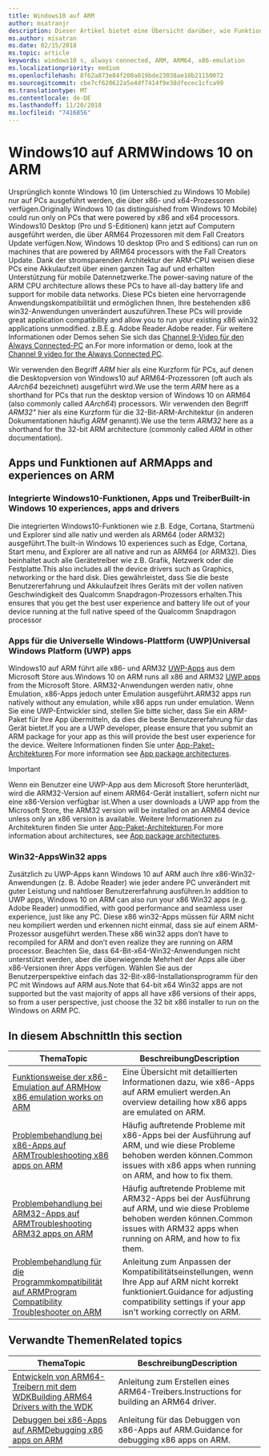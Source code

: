 ```yaml
---
title: Windows10 auf ARM
author: msatranjr
description: Dieser Artikel bietet eine Übersicht darüber, wie Funktionen und Apps auf ARM ausgeführt werden, welche Einschränkungen bestehen und wo Sie weitere Informationen erhalten können.
ms.author: misatran
ms.date: 02/15/2018
ms.topic: article
keywords: windows10 s, always connected, ARM, ARM64, x86-emulation
ms.localizationpriority: medium
ms.openlocfilehash: 8f62a873e84f200a019bde23038ae10b21150072
ms.sourcegitcommit: cbe7cf620622a5e4df7414f9e38dfecec1cfca99
ms.translationtype: MT
ms.contentlocale: de-DE
ms.lasthandoff: 11/20/2018
ms.locfileid: "7416856"
---
```

# <a name="windows-10-on-arm"></a><span data-ttu-id="b1efb-104">Windows10 auf ARM</span><span class="sxs-lookup"><span data-stu-id="b1efb-104">Windows 10 on ARM</span></span>
<span data-ttu-id="b1efb-105">Ursprünglich konnte Windows 10 (im Unterschied zu Windows 10 Mobile) nur auf PCs ausgeführt werden, die über x86- und x64-Prozessoren verfügen.</span><span class="sxs-lookup"><span data-stu-id="b1efb-105">Originally Windows 10 (as distinguished from Windows 10 Mobile) could run only on PCs that were powered by x86 and x64 processors.</span></span> <span data-ttu-id="b1efb-106">Windows10 Desktop (Pro und S-Editionen) kann jetzt auf Computern ausgeführt werden, die über ARM64 Prozessoren mit dem Fall Creators Update verfügen.</span><span class="sxs-lookup"><span data-stu-id="b1efb-106">Now, Windows 10 desktop (Pro and S editions) can run on machines that are powered by ARM64 processors with the Fall Creators Update.</span></span> <span data-ttu-id="b1efb-107">Dank der stromsparenden Architektur der ARM-CPU weisen diese PCs eine Akkulaufzeit über einen ganzen Tag auf und erhalten Unterstützung für mobile Datennetzwerke.</span><span class="sxs-lookup"><span data-stu-id="b1efb-107">The power-saving nature of the ARM CPU architecture allows these PCs to have all-day battery life and support for mobile data networks.</span></span> <span data-ttu-id="b1efb-108">Diese PCs bieten eine hervorragende Anwendungskompatibilität und ermöglichen Ihnen, Ihre bestehenden x86 win32-Anwendungen unverändert auszuführen.</span><span class="sxs-lookup"><span data-stu-id="b1efb-108">These PCs will provide great application compatibility and allow you to run your existing x86 win32 applications unmodified.</span></span> <span data-ttu-id="b1efb-109">z.B.</span><span class="sxs-lookup"><span data-stu-id="b1efb-109">E.g.</span></span> <span data-ttu-id="b1efb-110">Adobe Reader.</span><span class="sxs-lookup"><span data-stu-id="b1efb-110">Adobe reader.</span></span> <span data-ttu-id="b1efb-111">Für weitere Informationen oder Demos sehen Sie sich das [Channel 9-Video für den Always Connected-PC](https://channel9.msdn.com/Events/Build/2017/P4171) an.</span><span class="sxs-lookup"><span data-stu-id="b1efb-111">For more information or demo, look at the [Channel 9 video for the Always Connected PC](https://channel9.msdn.com/Events/Build/2017/P4171).</span></span> 

<span data-ttu-id="b1efb-112">Wir verwenden den Begriff *ARM* hier als eine Kurzform für PCs, auf denen die Desktopversion von Windows10 auf ARM64-Prozessoren (oft auch als *AArch64* bezeichnet) ausgeführt wird.</span><span class="sxs-lookup"><span data-stu-id="b1efb-112">We use the term *ARM* here as a shorthand for PCs that run the desktop version of Windows 10 on ARM64 (also commonly called *AArch64*) processors.</span></span>  <span data-ttu-id="b1efb-113">Wir verwenden den Begriff *ARM32"* hier als eine Kurzform für die 32-Bit-ARM-Architektur (in anderen Dokumentationen häufig *ARM* genannt).</span><span class="sxs-lookup"><span data-stu-id="b1efb-113">We use the term *ARM32* here as a shorthand for the 32-bit ARM architecture (commonly called *ARM* in other documentation).</span></span>

## <a name="apps-and-experiences-on-arm"></a><span data-ttu-id="b1efb-114">Apps und Funktionen auf ARM</span><span class="sxs-lookup"><span data-stu-id="b1efb-114">Apps and experiences on ARM</span></span>

### <a name="built-in-windows-10-experiences-apps-and-drivers"></a><span data-ttu-id="b1efb-115">Integrierte Windows10-Funktionen, Apps und Treiber</span><span class="sxs-lookup"><span data-stu-id="b1efb-115">Built-in Windows 10 experiences, apps and drivers</span></span>
<span data-ttu-id="b1efb-116">Die integrierten Windows10-Funktionen wie z.B. Edge, Cortana, Startmenü und Explorer sind alle nativ und werden als ARM64 (oder ARM32) ausgeführt.</span><span class="sxs-lookup"><span data-stu-id="b1efb-116">The built-in Windows 10 experiences such as Edge, Cortana, Start menu, and Explorer are all native and run as ARM64 (or ARM32).</span></span> <span data-ttu-id="b1efb-117">Dies beinhaltet auch alle Gerätetreiber wie z.B. Grafik, Netzwerk oder die Festplatte.</span><span class="sxs-lookup"><span data-stu-id="b1efb-117">This also includes all the device drivers such as Graphics, networking or the hard disk.</span></span> <span data-ttu-id="b1efb-118">Dies gewährleistet, dass Sie die beste Benutzererfahrung und Akkulaufzeit Ihres Geräts mit der vollen nativen Geschwindigkeit des Qualcomm Snapdragon-Prozessors erhalten.</span><span class="sxs-lookup"><span data-stu-id="b1efb-118">This ensures that you get the best user experience and battery life out of your device running at the full native speed of the Qualcomm Snapdragon processor</span></span>

### <a name="universal-windows-platform-uwp-apps"></a><span data-ttu-id="b1efb-119">Apps für die Universelle Windows-Plattform (UWP)</span><span class="sxs-lookup"><span data-stu-id="b1efb-119">Universal Windows Platform (UWP) apps</span></span>
<span data-ttu-id="b1efb-120">Windows10 auf ARM führt alle x86- und ARM32 [UWP-Apps](../get-started/universal-application-platform-guide.md) aus dem Microsoft Store aus.</span><span class="sxs-lookup"><span data-stu-id="b1efb-120">Windows 10 on ARM runs all x86 and ARM32 [UWP apps](../get-started/universal-application-platform-guide.md) from the Microsoft Store.</span></span> <span data-ttu-id="b1efb-121">ARM32-Anwendungen werden nativ, ohne Emulation, x86-Apps jedoch unter Emulation ausgeführt.</span><span class="sxs-lookup"><span data-stu-id="b1efb-121">ARM32 apps run natively without any emulation, while x86 apps run under emulation.</span></span> <span data-ttu-id="b1efb-122">Wenn Sie eine UWP-Entwickler sind, stellen Sie bitte sicher, dass Sie ein ARM-Paket für Ihre App übermitteln, da dies die beste Benutzererfahrung für das Gerät bietet.</span><span class="sxs-lookup"><span data-stu-id="b1efb-122">If you are a UWP developer, please ensure that you submit an ARM package for your app as this will provide the best user experience for the device.</span></span> <span data-ttu-id="b1efb-123">Weitere Informationen finden Sie unter [App-Paket-Architekturen](../packaging/device-architecture.md).</span><span class="sxs-lookup"><span data-stu-id="b1efb-123">For more information see [App package architectures](../packaging/device-architecture.md).</span></span>

>[!IMPORTANT] 
> <span data-ttu-id="b1efb-124">Wenn ein Benutzer eine UWP-App aus dem Microsoft Store herunterlädt, wird die ARM32-Version auf einem ARM64-Gerät installiert, sofern nicht nur eine x86-Version verfügbar ist.</span><span class="sxs-lookup"><span data-stu-id="b1efb-124">When a user downloads a UWP app from the Microsoft Store, the ARM32 version will be installed on an ARM64 device unless only an x86 version is available.</span></span> <span data-ttu-id="b1efb-125">Weitere Informationen zu Architekturen finden Sie unter [App-Paket-Architekturen](../packaging/device-architecture.md).</span><span class="sxs-lookup"><span data-stu-id="b1efb-125">For more information about architectures, see [App package architectures](../packaging/device-architecture.md).</span></span>

### <a name="win32-apps"></a><span data-ttu-id="b1efb-126">Win32-Apps</span><span class="sxs-lookup"><span data-stu-id="b1efb-126">Win32 apps</span></span>
<span data-ttu-id="b1efb-127">Zusätzlich zu UWP-Apps kann Windows 10 auf ARM auch Ihre x86-Win32-Anwendungen (z. B. Adobe Reader) wie jeder andere PC unverändert mit guter Leistung und nahtloser Benutzererfahrung ausführen.</span><span class="sxs-lookup"><span data-stu-id="b1efb-127">In addition to UWP apps, Windows 10 on ARM can also run your x86 Win32 apps (e.g. Adobe Reader) unmodified, with good performance and seamless user experience, just like any PC.</span></span> <span data-ttu-id="b1efb-128">Diese x86 win32-Apps müssen für ARM nicht neu kompiliert werden und erkennen nicht einmal, dass sie auf einem ARM-Prozessor ausgeführt werden.</span><span class="sxs-lookup"><span data-stu-id="b1efb-128">These x86 win32 apps don’t have to recompiled for ARM and don’t even realize they are running on ARM processor.</span></span> <span data-ttu-id="b1efb-129">Beachten Sie, dass 64-Bit-x64-Win32-Anwendungen nicht unterstützt werden, aber die überwiegende Mehrheit der Apps alle über x86-Versionen ihrer Apps verfügen. Wählen Sie aus der Benutzerperspektive einfach das 32-Bit-x86-Installationsprogramm für den PC mit Windows auf ARM aus.</span><span class="sxs-lookup"><span data-stu-id="b1efb-129">Note that 64-bit x64 Win32 apps are not supported but the vast majority of apps all have x86 versions of their apps, so from a user perspective, just choose the 32 bit x86 installer to run on the Windows on ARM PC.</span></span>

## <a name="in-this-section"></a><span data-ttu-id="b1efb-130">In diesem Abschnitt</span><span class="sxs-lookup"><span data-stu-id="b1efb-130">In this section</span></span>
|<span data-ttu-id="b1efb-131">Thema</span><span class="sxs-lookup"><span data-stu-id="b1efb-131">Topic</span></span> | <span data-ttu-id="b1efb-132">Beschreibung</span><span class="sxs-lookup"><span data-stu-id="b1efb-132">Description</span></span> |
|-----|-----|
|[<span data-ttu-id="b1efb-133">Funktionsweise der x86-Emulation auf ARM</span><span class="sxs-lookup"><span data-stu-id="b1efb-133">How x86 emulation works on ARM</span></span>](apps-on-arm-x86-emulation.md)|<span data-ttu-id="b1efb-134">Eine Übersicht mit detaillierten Informationen dazu, wie x86-Apps auf ARM emuliert werden.</span><span class="sxs-lookup"><span data-stu-id="b1efb-134">An overview detailing how x86 apps are emulated on ARM.</span></span>|
|[<span data-ttu-id="b1efb-135">Problembehandlung bei x86-Apps auf ARM</span><span class="sxs-lookup"><span data-stu-id="b1efb-135">Troubleshooting x86 apps on ARM</span></span>](apps-on-arm-troubleshooting-x86.md)|<span data-ttu-id="b1efb-136">Häufig auftretende Probleme mit x86-Apps bei der Ausführung auf ARM, und wie diese Probleme behoben werden können.</span><span class="sxs-lookup"><span data-stu-id="b1efb-136">Common issues with x86 apps when running on ARM, and how to fix them.</span></span> |
|[<span data-ttu-id="b1efb-137">Problembehandlung bei ARM32-Apps auf ARM</span><span class="sxs-lookup"><span data-stu-id="b1efb-137">Troubleshooting ARM32 apps on ARM</span></span>](apps-on-arm-troubleshooting-arm32.md)|<span data-ttu-id="b1efb-138">Häufig auftretende Probleme mit ARM32-Apps bei der Ausführung auf ARM, und wie diese Probleme behoben werden können.</span><span class="sxs-lookup"><span data-stu-id="b1efb-138">Common issues with ARM32 apps when running on ARM, and how to fix them.</span></span> |
|[<span data-ttu-id="b1efb-139">Problembehandlung für die Programmkompatibilität auf ARM</span><span class="sxs-lookup"><span data-stu-id="b1efb-139">Program Compatibility Troubleshooter on ARM</span></span>](apps-on-arm-program-compat-troubleshooter.md)|<span data-ttu-id="b1efb-140">Anleitung zum Anpassen der Kompatibilitätseinstellungen, wenn Ihre App auf ARM nicht korrekt funktioniert.</span><span class="sxs-lookup"><span data-stu-id="b1efb-140">Guidance for adjusting compatibility settings if your app isn't working correctly on ARM.</span></span> |

## <a name="related-topics"></a><span data-ttu-id="b1efb-141">Verwandte Themen</span><span class="sxs-lookup"><span data-stu-id="b1efb-141">Related topics</span></span>
|<span data-ttu-id="b1efb-142">Thema</span><span class="sxs-lookup"><span data-stu-id="b1efb-142">Topic</span></span> | <span data-ttu-id="b1efb-143">Beschreibung</span><span class="sxs-lookup"><span data-stu-id="b1efb-143">Description</span></span> |
|-----|-----|
|[<span data-ttu-id="b1efb-144">Entwickeln von ARM64-Treibern mit dem WDK</span><span class="sxs-lookup"><span data-stu-id="b1efb-144">Building ARM64 Drivers with the WDK</span></span>](https://docs.microsoft.com/en-us/windows-hardware/drivers/develop/building-arm64-drivers)|<span data-ttu-id="b1efb-145">Anleitung zum Erstellen eines ARM64-Treibers.</span><span class="sxs-lookup"><span data-stu-id="b1efb-145">Instructions for building an ARM64 driver.</span></span> |
| [<span data-ttu-id="b1efb-146">Debuggen bei x86-Apps auf ARM</span><span class="sxs-lookup"><span data-stu-id="b1efb-146">Debugging x86 apps on ARM</span></span>](https://docs.microsoft.com/en-us/windows-hardware/drivers/debugger/debugging-arm64) | <span data-ttu-id="b1efb-147">Anleitung für das Debuggen von x86-Apps auf ARM.</span><span class="sxs-lookup"><span data-stu-id="b1efb-147">Guidance for debugging x86 apps on ARM.</span></span> |
